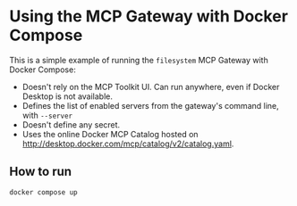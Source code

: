 # Using the MCP Gateway with Docker Compose

This is a simple example of running the `filesystem` MCP Gateway with Docker Compose:

+ Doesn't rely on the MCP Toolkit UI. Can run anywhere, even if Docker Desktop is not available.
+ Defines the list of enabled servers from the gateway's command line, with `--server`
+ Doesn't define any secret.
+ Uses the online Docker MCP Catalog hosted on http://desktop.docker.com/mcp/catalog/v2/catalog.yaml.

## How to run

```console
docker compose up
```
